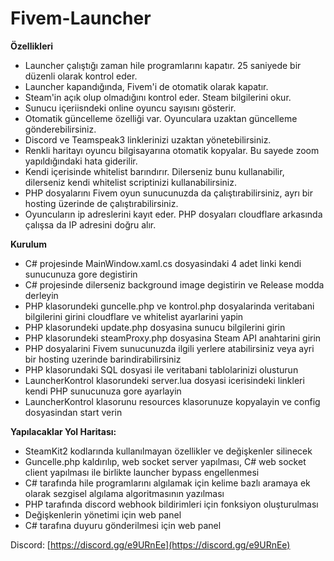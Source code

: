# Fivem-Launcher  
  
**Özellikleri**  
- Launcher çalıştığı zaman hile programlarını kapatır. 25 saniyede bir düzenli olarak kontrol eder.  
- Launcher kapandığında, Fivem'i de otomatik olarak kapatır.  
- Steam'in açık olup olmadığını kontrol eder. Steam bilgilerini okur.  
- Sunucu içeriisndeki online oyuncu sayısını gösterir.  
- Otomatik güncelleme özelliği var. Oyunculara uzaktan güncelleme gönderebilirsiniz.  
- Discord ve Teamspeak3 linklerinizi uzaktan yönetebilirsiniz.  
- Renkli haritayı oyuncu bilgisayarına otomatik kopyalar. Bu sayede zoom yapıldığındaki hata giderilir.  
- Kendi içerisinde whitelist barındırır. Dilerseniz bunu kullanabilir, dilerseniz kendi whitelist scriptinizi kullanabilirsiniz.  
- PHP dosyalarını Fivem oyun sunucunuzda da çalıştırabilirsiniz, ayrı bir hosting üzerinde de çalıştırabilirsiniz.  
- Oyuncuların ip adreslerini kayıt eder. PHP dosyaları cloudflare arkasında çalışsa da IP adresini doğru alır.  
  
  
**Kurulum**
- C# projesinde MainWindow.xaml.cs dosyasindaki 4 adet linki kendi sunucunuza gore degistirin  
- C# projesinde dilerseniz background image degistirin ve Release modda derleyin  
- PHP klasorundeki guncelle.php ve kontrol.php dosyalarinda veritabani bilgilerini girini cloudflare ve whitelist ayarlarini yapin  
- PHP klasorundeki update.php dosyasina sunucu bilgilerini girin  
- PHP klasorundeki steamProxy.php dosyasina Steam API anahtarini girin  
- PHP dosyalarini Fivem sunucunuzda ilgili yerlere atabilirsiniz veya ayri bir hosting uzerinde barindirabilirsiniz  
- PHP klasorundaki SQL dosyasi ile veritabani tablolarinizi olusturun  
- LauncherKontrol klasorundeki server.lua dosyasi icerisindeki linkleri kendi PHP sunucunuza gore ayarlayin  
- LauncherKontrol klasorunu resources klasorunuze kopyalayin ve config dosyasindan start verin  
  
  
**Yapılacaklar Yol Haritası:**  
- SteamKit2 kodlarında kullanılmayan özellikler ve değişkenler silinecek  
- Guncelle.php kaldırılıp, web socket server yapılması, C# web socket client yapılması ile birlikte launcher bypass engellenmesi  
- C# tarafında hile programlarını algılamak için kelime bazlı aramaya ek olarak sezgisel algılama algoritmasının yazılması  
- PHP tarafında discord webhook bildirimleri için fonksiyon oluşturulması  
- Değişkenlerin yönetimi için web panel  
- C# tarafına duyuru gönderilmesi için web panel  
  
  
Discord: [https://discord.gg/e9URnEe](https://discord.gg/e9URnEe)